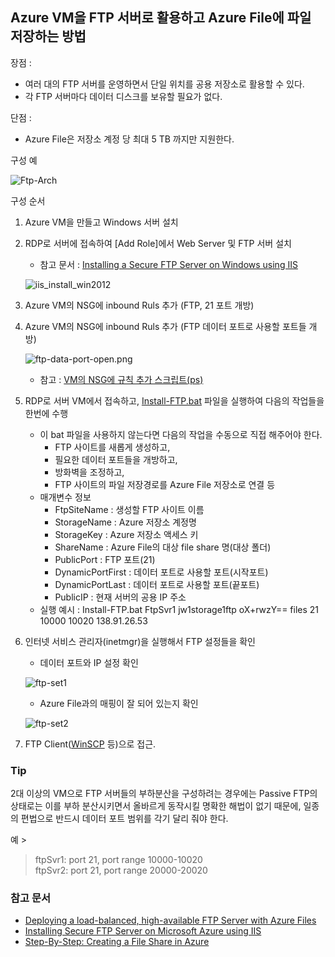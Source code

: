 ## Azure VM을 FTP 서버로 활용하고 Azure File에 파일 저장하는 방법

장점 : 
- 여러 대의 FTP 서버를 운영하면서 단일 위치를 공용 저장소로 활용할 수 있다.
- 각 FTP 서버마다 데이터 디스크를 보유할 필요가 없다.

단점 : 
- Azure File은 저장소 계정 당 최대 5 TB 까지만 지원한다. 

구성 예

![Ftp-Arch](https://github.com/taeyo/AzureIaaS/blob/master/images/ftp-arch.png)

구성 순서   

1. Azure VM을 만들고 Windows 서버 설치
2. RDP로 서버에 접속하여 [Add Role]에서 Web Server 및 FTP 서버 설치
    - 참고 문서 : [Installing a Secure FTP Server on Windows using IIS](https://winscp.net/eng/docs/guide_windows_ftps_server)
    
    ![iis_install_win2012](https://github.com/taeyo/AzureIaaS/blob/master/images/iis_install_win2012.png)

3. Azure VM의 NSG에 inbound Ruls 추가 (FTP, 21 포트 개방)
4. Azure VM의 NSG에 inbound Ruls 추가 (FTP 데이터 포트로 사용할 포트들 개방)  

    ![ftp-data-port-open.png](https://github.com/taeyo/AzureIaaS/blob/master/images/ftp-data-port-open.png)

    - 참고 : [VM의 NSG에 규칙 추가 스크립트(ps)](https://github.com/taeyo/TaeyoAzurePowerShell/blob/master/VM%EC%9D%98%20NSG%EC%97%90%20%EA%B7%9C%EC%B9%99%20%EC%B6%94%EA%B0%80%ED%95%98%EA%B8%B0.ps1)
5. RDP로 서버 VM에서 접속하고, [Install-FTP.bat](https://github.com/taeyo/AzureIaaS/blob/master/FTP/Install-FTP.bat) 파일을 실행하여 다음의 작업들을 한번에 수행
    - 이 bat 파일을 사용하지 않는다면 다음의 작업을 수동으로 직접 해주어야 한다.
        - FTP 사이트를 새롭게 생성하고, 
        - 필요한 데이터 포트들을 개방하고, 
        - 방화벽을 조정하고, 
        - FTP 사이트의 파일 저장경로를 Azure File 저장소로 연결 등
    - 매개변수 정보
        - FtpSiteName : 생성할 FTP 사이트 이름
        - StorageName :  Azure 저장소 계정명
        - StorageKey : Azure 저장소 액세스 키
        - ShareName : Azure File의 대상 file share 명(대상 폴더)
        - PublicPort : FTP 포트(21)
        - DynamicPortFirst : 데이터 포트로 사용할 포트(시작포트)
        - DynamicPortLast : 데이터 포트로 사용할 포트(끝포트)
        - PublicIP : 현재 서버의 공용 IP 주소
    - 실행 예시 : Install-FTP.bat FtpSvr1 jw1storage1ftp oX+rwzY== files 21 10000 10020 138.91.26.53
6. 인터넷 서비스 관리자(inetmgr)을 실행해서 FTP 설정들을 확인
    - 데이터 포트와 IP 설정 확인

    ![ftp-set1](https://github.com/taeyo/AzureIaaS/blob/master/images/ftp-set1.png)

    - Azure File과의 매핑이 잘 되어 있는지 확인  

    ![ftp-set2](https://github.com/taeyo/AzureIaaS/blob/master/images/ftp-set2.png)

6. FTP Client([WinSCP](https://winscp.net/eng/docs/lang:ko) 등)으로 접근.

### Tip

2대 이상의 VM으로 FTP 서버들의 부하분산을 구성하려는 경우에는 Passive FTP의 상태로는 이를 부하 분산시키면서 올바르게 동작시킬 명확한 해법이 없기 때문에, 일종의 편법으로 반드시 데이터 포트 범위를 각기 달리 줘야 한다.

예 >
> ftpSvr1: port 21, port range 10000-10020  
> ftpSvr2: port 21, port range 20000-20020

### 참고 문서
- [Deploying a load-balanced, high-available FTP Server with Azure Files](http://fabriccontroller.net/deploying-a-load-balanced-high-available-ftp-server-with-azure-files/)  
- [Installing Secure FTP Server on Microsoft Azure using IIS](https://winscp.net/eng/docs/guide_azure_ftps_server)    
- [Step-By-Step: Creating a File Share in Azure](https://blogs.technet.microsoft.com/canitpro/2014/09/22/step-by-step-creating-a-file-share-in-azure/)    


